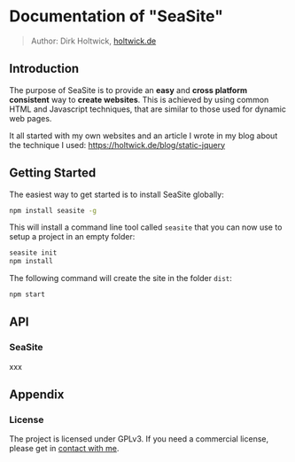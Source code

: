 # Documentation of "SeaSite"

> Author: Dirk Holtwick, [holtwick.de](https://holtwick.de)

## Introduction

The purpose of SeaSite is to provide an **easy** and **cross platform consistent** way to **create websites**. This is achieved by using common HTML and Javascript techniques, that are similar to those used for dynamic web pages.

It all started with my own websites and an article I wrote in my blog about the technique I used: <https://holtwick.de/blog/static-jquery>

## Getting Started

The easiest way to get started is to install SeaSite globally:

```sh
npm install seasite -g
```

This will install a command line tool called `seasite` that you can now use to setup a project in an empty folder:

```sh
seasite init
npm install
```

The following command will create the site in the folder `dist`:

```sh
npm start
```

## API

### SeaSite

xxx

## Appendix

### License

The project is licensed under GPLv3. If you need a commercial license, please get in [contact with me](https://holtwick.de/support).
